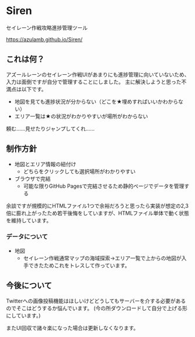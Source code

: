 # Siren
セイレーン作戦攻略進捗管理ツール

https://azulamb.github.io/Siren/

## これは何？

アズールレーンのセイレーン作戦UIがあまりにも進捗管理に向いていないため、入力は面倒ですが自分で管理することにしました。
主に解決しようと思った不満点は以下です。

* 地図を見ても進捗状況が分からない（どこを★埋めすればいいかわからない）
* エリア一覧は★の状況がわかりやすいが場所がわからない

頼む……見せたりジャンプしてくれ……

## 制作方針

* 地図とエリア情報の紐付け
  * どちらをクリックしても選択場所がわかりやすい
* ブラウザで完結
  * 可能な限りGitHub Pagesで完結させるため静的ページでデータを管理する

余談ですが規模的にHTMLファイル1つで余裕だろうと思ったら実装が想定の2,3倍に膨れ上がったため若干後悔をしていますが、HTMLファイル単体で動く状態を維持しています。

### データについて

* 地図
  * セイレーン作戦通常マップの海域探索→エリア一覧で上からの地図が入手できたためこれをトレスして作っています。

## 今後について

Twitterへの画像投稿機能はほしいけどどうしてもサーバーを介する必要があるのでそこはどうするか悩んでいます。
(今の所ダウンロードして自分で上げる形にしています。)

またUI回収で諸々楽になった場合は更新しなくなります。
